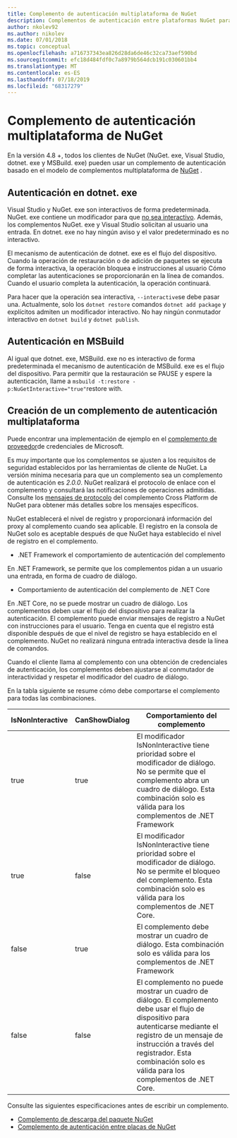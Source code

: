 ```yaml
---
title: Complemento de autenticación multiplataforma de NuGet
description: Complementos de autenticación entre plataformas NuGet para NuGet. exe, dotnet. exe, MSBuild. exe y Visual Studio
author: nkolev92
ms.author: nikolev
ms.date: 07/01/2018
ms.topic: conceptual
ms.openlocfilehash: a716737343ea826d28da6de46c32ca73aef590bd
ms.sourcegitcommit: efc18d484fdf0c7a8979b564dcb191c030601bb4
ms.translationtype: MT
ms.contentlocale: es-ES
ms.lasthandoff: 07/18/2019
ms.locfileid: "68317279"
---
```

# <a name="nuget-cross-platform-authentication-plugin"></a>Complemento de autenticación multiplataforma de NuGet

En la versión 4.8 +, todos los clientes de NuGet (NuGet. exe, Visual Studio, dotnet. exe y MSBuild. exe) pueden usar un complemento de autenticación basado en el modelo de complementos multiplataforma de [NuGet](NuGet-Cross-Platform-Plugins.md) .

## <a name="authentication-in-dotnetexe"></a>Autenticación en dotnet. exe

Visual Studio y NuGet. exe son interactivos de forma predeterminada. NuGet. exe contiene un modificador para que [no sea interactivo](../nuget-exe-CLI-Reference.md).
Además, los complementos NuGet. exe y Visual Studio solicitan al usuario una entrada.
En dotnet. exe no hay ningún aviso y el valor predeterminado es no interactivo.

El mecanismo de autenticación de dotnet. exe es el flujo del dispositivo. Cuando la operación de restauración o de adición de paquetes se ejecuta de forma interactiva, la operación bloquea e instrucciones al usuario Cómo completar las autenticaciones se proporcionarán en la línea de comandos.
Cuando el usuario completa la autenticación, la operación continuará.

Para hacer que la operación sea interactiva, `--interactive`se debe pasar una.
Actualmente, solo los `dotnet restore` comandos `dotnet add package` y explícitos admiten un modificador interactivo.
No hay ningún conmutador interactivo en `dotnet build` y `dotnet publish`.

## <a name="authentication-in-msbuild"></a>Autenticación en MSBuild

Al igual que dotnet. exe, MSBuild. exe no es interactivo de forma predeterminada el mecanismo de autenticación de MSBuild. exe es el flujo del dispositivo.
Para permitir que la restauración se PAUSE y espere la autenticación, llame a `msbuild -t:restore -p:NuGetInteractive="true"`restore with.

## <a name="creating-a-cross-platform-authentication-plugin"></a>Creación de un complemento de autenticación multiplataforma

Puede encontrar una implementación de ejemplo en el [complemento de proveedor](https://github.com/Microsoft/artifacts-credprovider)de credenciales de Microsoft.

Es muy importante que los complementos se ajusten a los requisitos de seguridad establecidos por las herramientas de cliente de NuGet.
La versión mínima necesaria para que un complemento sea un complemento de autenticación es *2.0.0*.
NuGet realizará el protocolo de enlace con el complemento y consultará las notificaciones de operaciones admitidas.
Consulte los [mensajes de protocolo](NuGet-Cross-Platform-Plugins.md#protocol-messages-index) del complemento Cross Platform de NuGet para obtener más detalles sobre los mensajes específicos.

NuGet establecerá el nivel de registro y proporcionará información del proxy al complemento cuando sea aplicable.
El registro en la consola de NuGet solo es aceptable después de que NuGet haya establecido el nivel de registro en el complemento.

- .NET Framework el comportamiento de autenticación del complemento

En .NET Framework, se permite que los complementos pidan a un usuario una entrada, en forma de cuadro de diálogo.

- Comportamiento de autenticación del complemento de .NET Core

En .NET Core, no se puede mostrar un cuadro de diálogo. Los complementos deben usar el flujo del dispositivo para realizar la autenticación.
El complemento puede enviar mensajes de registro a NuGet con instrucciones para el usuario.
Tenga en cuenta que el registro está disponible después de que el nivel de registro se haya establecido en el complemento.
NuGet no realizará ninguna entrada interactiva desde la línea de comandos.

Cuando el cliente llama al complemento con una obtención de credenciales de autenticación, los complementos deben ajustarse al conmutador de interactividad y respetar el modificador del cuadro de diálogo. 

En la tabla siguiente se resume cómo debe comportarse el complemento para todas las combinaciones.

| IsNonInteractive | CanShowDialog | Comportamiento del complemento |
| ---------------- | ------------- | --------------- |
| true | true | El modificador IsNonInteractive tiene prioridad sobre el modificador de diálogo. No se permite que el complemento abra un cuadro de diálogo. Esta combinación solo es válida para los complementos de .NET Framework |
| true | false | El modificador IsNonInteractive tiene prioridad sobre el modificador de diálogo. No se permite el bloqueo del complemento. Esta combinación solo es válida para los complementos de .NET Core. |
| false | true | El complemento debe mostrar un cuadro de diálogo. Esta combinación solo es válida para los complementos de .NET Framework |
| false | false | El complemento no puede mostrar un cuadro de diálogo. El complemento debe usar el flujo de dispositivo para autenticarse mediante el registro de un mensaje de instrucción a través del registrador. Esta combinación solo es válida para los complementos de .NET Core. |

Consulte las siguientes especificaciones antes de escribir un complemento.

- [Complemento de descarga del paquete NuGet](https://github.com/NuGet/Home/wiki/NuGet-Package-Download-Plugin)
- [Complemento de autenticación entre placas de NuGet](https://github.com/NuGet/Home/wiki/NuGet-cross-plat-authentication-plugin)
